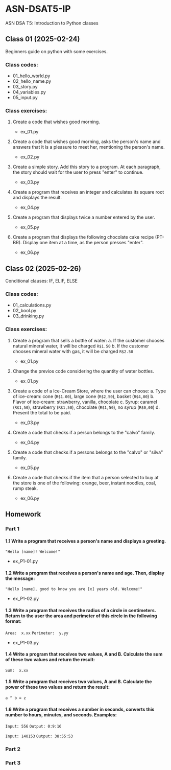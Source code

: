 # ASN-DSAT5-IP
ASN DSA T5: Introduction to Python classes

## Class 01 (2025-02-24)
Beginners guide on python with some exercises.

### Class codes:
- 01_hello_world.py
- 02_hello_name.py
- 03_story.py
- 04_variables.py
- 05_input.py

### Class exercises:
1. Create a code that wishes good morning.
    - ex_01.py

2. Create a code that wishes good morning, asks the person's name and answers that it is a pleasure to meet her, mentioning the person's name.
    - ex_02.py

3. Create a simple story. Add this story to a program. At each paragraph, the story should wait for the user to press "enter" to continue.
    - ex_03.py

4. Create a program that receives an integer and calculates its square root and displays the result.
    - ex_04.py

5. Create a program that displays twice a number entered by the user.
    - ex_05.py

6. Create a program that displays the following chocolate cake recipe (PT-BR). Display one item at a time, as the person presses "enter".
    - ex_06.py



## Class 02 (2025-02-26)
Conditional clauses: IF, ELIF, ELSE

### Class codes:
- 01_calculations.py
- 02_bool.py
- 03_drinking.py

### Class exercises:
1. Create a program that sells a bottle of water:
    a. If the customer chooses natural mineral water, it will be charged `R$1.50` 
    b. If the customer chooses mineral water with gas, it will be charged `R$2.50`
    - ex_01.py

2. Change the previos code considering the quantity of water bottles.
    - ex_01.py

3. Create a code of a Ice-Cream Store, where the user can choose:
    a. Type of ice-cream: cone (`R$1.00`), large cone (`R$2,50`), basket (`R$4,00`)
    b. Flavor of ice-cream: strawberry, vanilla, chocolate
    c. Syrup: caramel (`R$1,50`), strawberry (`R$1,50`), chocolate (`R$1,50`), no syrup (`R$0,00`)
    d. Present the total to be paid.
    - ex_03.py

4. Create a code that checks if a person belongs to the "calvo" family.
    - ex_04.py

5. Create a code that checks if a persons belongs to the "calvo" or "silva" family.
    - ex_05.py

6. Create a code that checks if the item that a person selected to buy at the store is one of the following: orange, beer, instant noodles, coal, rump steak.
    - ex_06.py

## Homework
### Part 1
#### 1.1 Write a program that receives a person's name and displays a greeting.
` "Hello [name]! Welcome!" `
- ex_P1-01.py

#### 1.2 Write a program that receives a person's name and age. Then, display the message:
` "Hello [name], good to know you are [x] years old. Welcome!" `
- ex_P1-02.py

#### 1.3 Write a program that receives the radius of a circle in centimeters. Return to the user the area and perimeter of this circle in the following format:
` Area:  x.xx `
` Perimeter:  y.yy `
- ex_P1-03.py

#### 1.4 Write a program that receives two values, A and B. Calculate the sum of these two values and return the result:
` Sum:  x.xx `

#### 1.5 Write a program that receives two values, A and B. Calculate the power of these two values and return the result:
` a ^ b = z `

#### 1.6 Write a program that receives a number in seconds, converts this number to hours, minutes, and seconds. Examples:
` Input: 556 `
` Output: 0:9:16 `

` Input: 140153 `
` Output: 38:55:53 `

### Part 2

### Part 3